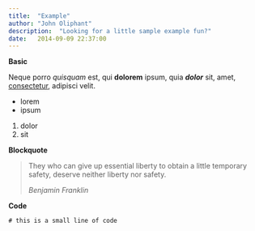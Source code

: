 ```yaml
---
title:  "Example"
author: "John Oliphant"
description:  "Looking for a little sample example fun?"
date:   2014-09-09 22:37:00
---
```


**Basic**

Neque porro *quisquam* est, qui **dolorem** ipsum, quia ***dolor*** sit, amet, [consectetur](http://cjdns.info/), adipisci velit.

 * lorem
 * ipsum
1. dolor
2. sit

**Blockquote**

> They who can give up essential liberty to obtain a little temporary safety, deserve neither liberty nor safety.
> 
> _Benjamin Franklin_

**Code**

```# this is a small line of code```
